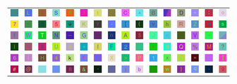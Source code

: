 <table>
<tr>
<td><img src="72.gif"></td>
<td><img src="4C.gif"></td>
<td><img src="29.gif"></td>
<td><img src="53.gif"></td>
<td><img src="70.gif"></td>
<td><img src="21.gif"></td>
<td><img src="74.gif"></td>
<td><img src="2E.gif"></td>
<td><img src="43.gif"></td>
<td><img src="5E.gif"></td>
<td><img src="42.gif"></td>
<td><img src="gr3.gif"></td>
<td><img src="44.gif"></td>
<td><img src="22.gif"></td>
<td><img src="3B.gif"></td>
<td><img src="6F.gif"></td>
</tr>
<tr>
<td><img src="37.gif"></td>
<td><img src="27.gif"></td>
<td><img src="33.gif"></td>
<td><img src="35.gif"></td>
<td><img src="75.gif"></td>
<td><img src="4B.gif"></td>
<td><img src="79.gif"></td>
<td><img src="2D.gif"></td>
<td><img src="5B.gif"></td>
<td><img src="28.gif"></td>
<td><img src="76.gif"></td>
<td><img src="68.gif"></td>
<td><img src="52.gif"></td>
<td><img src="5A.gif"></td>
<td><img src="6D.gif"></td>
<td><img src="73.gif"></td>
</tr>
<tr>
<td><img src="66.gif"></td>
<td><img src="57.gif"></td>
<td><img src="54.gif"></td>
<td><img src="4E.gif"></td>
<td><img src="5F.gif"></td>
<td><img src="47.gif"></td>
<td><img src="64.gif"></td>
<td><img src="6E.gif"></td>
<td><img src="41.gif"></td>
<td><img src="24.gif"></td>
<td><img src="4A.gif"></td>
<td><img src="3C.gif"></td>
<td><img src="2F.gif"></td>
<td><img src="56.gif"></td>
<td><img src="7E.gif"></td>
<td><img src="gr1.gif"></td>
</tr>
<tr>
<td><img src="49.gif"></td>
<td><img src="65.gif"></td>
<td><img src="7A.gif"></td>
<td><img src="55.gif"></td>
<td><img src="63.gif"></td>
<td><img src="2B.gif"></td>
<td><img src="6C.gif"></td>
<td><img src="46.gif"></td>
<td><img src="32.gif"></td>
<td><img src="61.gif"></td>
<td><img src="2A.gif"></td>
<td><img src="39.gif"></td>
<td><img src="51.gif"></td>
<td><img src="25.gif"></td>
<td><img src="4D.gif"></td>
<td><img src="3F.gif"></td>
</tr>
<tr>
<td><img src="36.gif"></td>
<td><img src="7C.gif"></td>
<td><img src="48.gif"></td>
<td><img src="34.gif"></td>
<td><img src="6B.gif"></td>
<td><img src="45.gif"></td>
<td><img src="4F.gif"></td>
<td><img src="58.gif"></td>
<td><img src="3E.gif"></td>
<td><img src="50.gif"></td>
<td><img src="31.gif"></td>
<td><img src="78.gif"></td>
<td><img src="69.gif"></td>
<td><img src="3D.gif"></td>
<td><img src="30.gif"></td>
<td><img src="5D.gif"></td>
</tr>
<tr>
<td><img src="23.gif"></td>
<td><img src="40.gif"></td>
<td><img src="59.gif"></td>
<td><img src="7B.gif"></td>
<td><img src="38.gif"></td>
<td><img src="26.gif"></td>
<td><img src="60.gif"></td>
<td><img src="gr2.gif"></td>
<td><img src="6A.gif"></td>
<td><img src="62.gif"></td>
<td><img src="3A.gif"></td>
<td><img src="77.gif"></td>
<td><img src="7D.gif"></td>
<td><img src="71.gif"></td>
<td><img src="2C.gif"></td>
<td><img src="67.gif"></td>
</tr>
</table>
